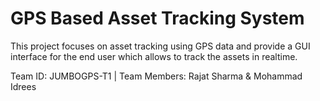 # GPS Based Asset Tracking System

This project focuses on asset tracking using GPS data and provide a GUI interface for the end user which allows to
track the assets in realtime.

Team ID: JUMBOGPS-T1 | Team Members: Rajat Sharma &amp; Mohammad Idrees
